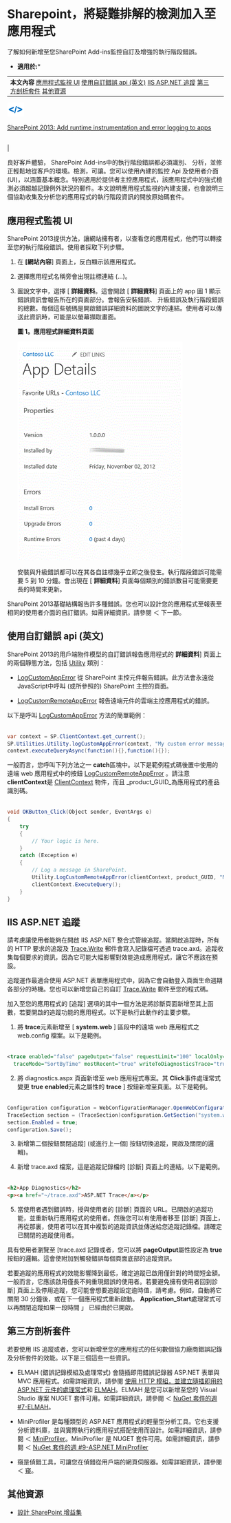 

# Sharepoint，將疑難排解的檢測加入至應用程式
了解如何新增至您SharePoint Add-ins監控自訂及增強的執行階段錯誤。
 * **適用於:*** 
  
    
    


|||
|:-----|:-----|
|**本文內容**          [應用程式監視 UI](#AppMonitoringUI)           [使用自訂錯誤 api (英文)](#LogCustomAppError)           [IIS ASP.NET 追蹤](#IISTracing)           [第三方剖析套件](#ProfilingPackages)           [其他資源](#bk_addresources) <br/> |
  
    
    
![Related code snippets and sample apps](images/mod_icon_links_samples.png)
  
    
    

  
    
    
 [SharePoint 2013: Add runtime instrumentation and error logging to apps](http://code.msdn.microsoft.com/SharePoint-2013-Add-9fdb5182)
  
    
    
 <br/> |
   

良好客戶體驗， SharePoint Add-ins中的執行階段錯誤都必須識別、 分析，並修正輕鬆地從客戶的環境。檢測，可讓。您可以使用內建的監控 Api 及使用者介面 (UI)，以涵蓋基本概念。特別適用於提供者主控應用程式，該應用程式中的強式檢測必須超越記錄例外狀況的郵件。本文說明應用程式監視的內建支援，也會說明三個協助收集及分析您的應用程式的執行階段資訊的開放原始碼套件。
  
    
    


## 應用程式監視 UI
<a name="AppMonitoringUI"> </a>

SharePoint 2013提供方法，讓網站擁有者，以查看您的應用程式，他們可以轉接至您的執行階段錯誤。使用者採取下列步驟。
  
    
    

1. 在 **[網站內容**] 頁面上，反白顯示該應用程式。
    
  
2. 選擇應用程式名稱旁會出現註標連結 (...)。
    
  
3. 圖說文字中，選擇 [ **詳細資料**。這會開啟 [ **詳細資料**] 頁面上的 app 圖 1 顯示錯誤資訊會報告所在的頁面部分。會報告安裝錯誤、 升級錯誤及執行階段錯誤的總數。每個這些號碼是開啟錯誤詳細資料的圖說文字的連結。使用者可以傳送此資訊時，可能是以螢幕擷取畫面。
    
   **圖 1。應用程式詳細資料頁面**

  

     ![The details page for an app for SharePoint](images/AppDetailsPage.gif)
  

    安裝與升級錯誤都可以在其各自註標幾乎立即之後發生。執行階段錯誤可能需要 5 到 10 分鐘。會出現在 [ **詳細資料**] 頁面每個類別的錯誤數目可能需要更長的時間來更新。
    
  
SharePoint 2013基礎結構報告許多種錯誤。您也可以設計您的應用程式至報表至相同的使用者介面的自訂錯誤。如需詳細資訊，請參閱 ＜ 下一節。
  
    
    

## 使用自訂錯誤 api (英文)
<a name="LogCustomAppError"> </a>

SharePoint 2013的用戶端物件模型的自訂錯誤報告應用程式的 **詳細資料**] 頁面上的兩個靜態方法，包括 [Utility](https://msdn.microsoft.com/library/Microsoft.SharePoint.Client.Utilities.Utility.aspx) 類別：
  
    
    

-  [LogCustomAppError](https://msdn.microsoft.com/library/Microsoft.SharePoint.Client.Utilities.Utility.LogCustomAppError.aspx) 從 SharePoint 主控元件報告錯誤。此方法會永遠從JavaScript中呼叫 (或所參照的) SharePoint 主控的頁面。
    
  
-  [LogCustomRemoteAppError](https://msdn.microsoft.com/library/Microsoft.SharePoint.Client.Utilities.Utility.LogCustomRemoteAppError.aspx) 報告遠端元件的雲端主控應用程式的錯誤。
    
  
以下是呼叫 [LogCustomAppError](https://msdn.microsoft.com/library/Microsoft.SharePoint.Client.Utilities.Utility.LogCustomAppError.aspx) 方法的簡單範例：
  
    
    



```cs

var context = SP.ClientContext.get_current();
SP.Utilities.Utility.logCustomAppError(context, "My custom error message.");
context.executeQueryAsync(function(){},function(){});
```

一般而言，您呼叫下列方法之一 **catch**區塊中。以下是範例程式碼後置中使用的遠端 web 應用程式中的按鈕 [LogCustomRemoteAppError](https://msdn.microsoft.com/library/Microsoft.SharePoint.Client.Utilities.Utility.LogCustomRemoteAppError.aspx) 。請注意 **clientContext**是 [ClientContext](https://msdn.microsoft.com/library/Microsoft.SharePoint.Client.ClientContext.aspx) 物件，而且 _product_GUID_為應用程式的產品識別碼。
  
    
    



```cs

void OKButton_Click(Object sender, EventArgs e)
{
    try 
    {
        // Your logic is here.
    }
    catch (Exception e)
    {
        // Log a message in SharePoint.
        Utility.LogCustomRemoteAppError(clientContext, product_GUID, "My custom error message.");
        clientContext.ExecuteQuery();
    }
}

```


## IIS ASP.NET 追蹤
<a name="IISTracing"> </a>

請考慮讓使用者能夠在開啟 IIS ASP.NET 整合式管線追蹤。當開啟追蹤時，所有的 HTTP 要求的追蹤及 [Trace.Write](https://msdn.microsoft.com/library/System.Diagnostics.Trace.Write.aspx) 郵件會寫入記錄檔可透過 trace.axd。追蹤收集每個要求的資訊，因為它可能大幅影響對效能造成應用程式，讓它不應該在預設。
  
    
    
追蹤運作最適合使用 ASP.NET 表單應用程式中，因為它會自動登入頁面生命週期各部分的時機。您也可以新增您自己的自訂 [Trace.Write](https://msdn.microsoft.com/library/System.Diagnostics.Trace.Write.aspx) 郵件至您的程式碼。
  
    
    
加入至您的應用程式的 [追蹤] 選項的其中一個方法是將診斷頁面新增至其上函數，若要開啟的追蹤功能的應用程式。以下是執行此動作的主要步驟。
  
    
    

1. 將 **trace**元素新增至 [ **system.web** ] 區段中的遠端 web 應用程式之 web.config 檔案。以下是範例。
    
  ```XML
  
<trace enabled="false" pageOutput="false" requestLimit="100" localOnly="false"
    traceMode="SortByTime" mostRecent="true" writeToDiagnosticsTrace="true" />
  ```

2. 將 diagnostics.aspx 頁面新增至 web 應用程式專案。其 **Click**事件處理常式變更 **true** **enabled**元素之屬性的 **trace** ] 按鈕新增至頁面。以下是範例。
    
  ```cs
  
Configuration configuration = WebConfigurationManager.OpenWebConfiguration("~");
TraceSection section = (TraceSection)configuration.GetSection("system.web/trace");
section.Enabled = true;
configuration.Save();
  ```

3. 新增第二個按鈕關閉追蹤] (或進行上一個] 按鈕切換追蹤，開啟及關閉的邏輯)。
    
  
4. 新增 trace.axd 檔案，這是追蹤記錄檔的 [診斷] 頁面上的連結。以下是範例。
    
  ```HTML
  
<h2>App Diagnostics</h2>
<p><a href="~/trace.axd">ASP.NET Trace</a></p>
  ```

5. 當使用者遇到錯誤時，授與使用者的 [診斷] 頁面的 URL。已開啟的追蹤功能，並重新執行應用程式的使用者。然後您可以有使用者移至 [診斷] 頁面上，再從那裏，使用者可以在其中複製的追蹤資訊並傳送給您追蹤記錄檔。請確定已關閉的追蹤使用者。
    
  
具有使用者瀏覽至 [trace.axd 記錄或者，您可以將 **pageOutput**屬性設定為 **true**按鈕的邏輯。這會使附加到觸發錯誤每個頁面底部的追蹤資訊。
  
    
    
若要追蹤的應用程式的效能影響降到最低，確定追蹤已啟用僅針對的時間短金額。一般而言，它應該啟用僅長不夠重現錯誤的使用者。若要避免擁有使用者回到診斷] 頁面上及停用追蹤，您可能會想要追蹤設定逾時值，請考慮。例如，自動將它關閉 30 分鐘後，或在下一個應用程式重新啟動。 **Application_Start**處理常式可以再關閉追蹤如果一段時間 」 已經由於已開啟。
  
    
    

## 第三方剖析套件
<a name="ProfilingPackages"> </a>

若要使用 IIS 追蹤或者，您可以新增至您的應用程式的任何數個協力廠商錯誤記錄及分析套件的效能。以下是三個這些一些資訊。
  
    
    

- ELMAH (錯誤記錄模組及處理常式) 會隨插即用錯誤記錄器 ASP.NET 表單與 MVC 應用程式。如需詳細資訊，請參閱 [使用 HTTP 模組，並建立隨插即用的 ASP.NET 元件的處理常式](http://msdn.microsoft.com/en-us/library/aa479332.aspx)和 [ELMAH](https://code.google.com/p/elmah/)。ELMAH 是您可以新增至您的 Visual Studio 專案 NUGET 套件可用。如需詳細資訊，請參閱 ＜  [NuGet 套件的週 #7-ELMAH](http://www.hanselman.com/blog/NuGetPackageOfTheWeek7ELMAHErrorLoggingModulesAndHandlersWithSQLServerCompact.aspx)。
    
  
- MiniProfiler 是每種類型的 ASP.NET 應用程式的輕量型分析工具。它也支援分析資料庫，並與實際執行的應用程式搭配使用而設計。如需詳細資訊，請參閱 ＜  [MiniProfiler](http://miniprofiler.com/)。MiniProfiler 是 NUGET 套件可用。如需詳細資訊，請參閱 ＜  [NuGet 套件的週 #9-ASP.NET MiniProfiler](http://www.hanselman.com/blog/NuGetPackageOfTheWeek9ASPNETMiniProfilerFromStackExchangeRocksYourWorld.aspx)
    
  
- 窺是偵錯工具，可讓您在偵錯從用戶端的網頁伺服器。如需詳細資訊，請參閱 ＜ [窺](http://getglimpse.com/About)。
    
  

## 其他資源
<a name="bk_addresources"> </a>


-  [設計 SharePoint 增益集](f7ece24a-1684-4a3c-b9ef-814cbf206ca1.md)
    
  